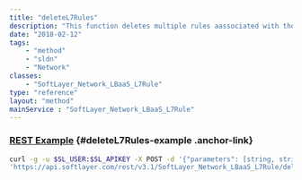 ```yaml
---
title: "deleteL7Rules"
description: "This function deletes multiple rules aassociated with the same policy. "
date: "2018-02-12"
tags:
    - "method"
    - "sldn"
    - "Network"
classes:
    - "SoftLayer_Network_LBaaS_L7Rule"
type: "reference"
layout: "method"
mainService : "SoftLayer_Network_LBaaS_L7Rule"
---
```


### [REST Example](#deleteL7Rules-example) <a href="/article/rest/"><i class="fas fa-question"></i></a> {#deleteL7Rules-example .anchor-link} 
```bash
curl -g -u $SL_USER:$SL_APIKEY -X POST -d '{"parameters": [string, string]}' \
'https://api.softlayer.com/rest/v3.1/SoftLayer_Network_LBaaS_L7Rule/deleteL7Rules'
```
